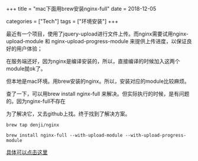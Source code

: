 +++
title = "mac下面用brew安装nginx-full"
date = 2018-12-05

categories = ["Tech"]
tags = ["环境安装"]
+++

最近有一个项目，使用了jquery-upload进行文件上传。而nginx需要试用nginx-upload-module 和 nginx-upload-progress-module 来提供上传进度，以保证良好的用户体验；

在服务端还好，因为nginx是编译安装的，所以，直接编译的时候加入这两个module就ok了。

但本地是mac环境。用brew安装的nginx。所以，安装对应的module比较麻烦。

查了一下，可以用brew install nginx-full 来解决。但实际执行的时候，是有问题的。因为nginx-full不存在

为了解决它，又去github上找。终于找到了解决方案。

    brew tap denji/nginx

    brew install nginx-full --with-upload-module --with-upload-progress-module

[具体可以点击这里](https://github.com/denji/homebrew-nginx)

